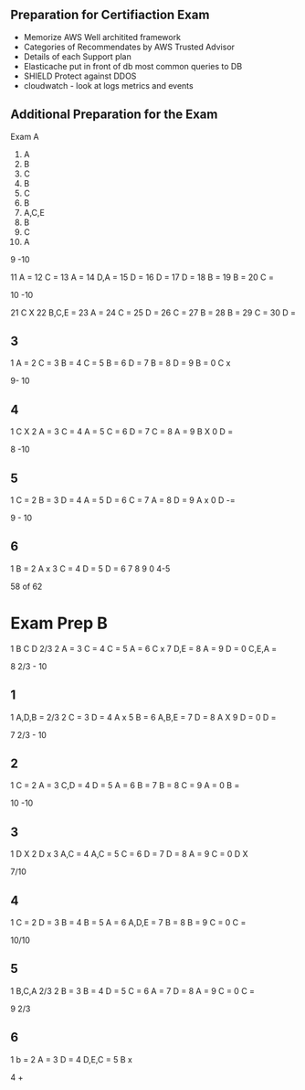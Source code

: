 ## Preparation for Certifiaction Exam
* Memorize AWS Well architited framework
* Categories of Recommendates by AWS Trusted Advisor
* Details of each Support plan
* Elasticache put in front of db most common queries to DB
* SHIELD Protect against DDOS
* cloudwatch - look at logs metrics and events
## Additional Preparation for the Exam


Exam A

1.  A
2.  B
3.  C
4.  B
5.  C
6.  B
7.  A,C,E
8. B
9. C
10. A


9 -10


11 A    =
12 C    =
13 A    =
14 D,A  =
15 D    =
16 D    =
17 D    =
18 B    =
19 B    =
20 C    =

10 -10


21 C      X
22 B,C,E  =
23 A      =
24 C      =
25 D      =
26 C      =
27 B      =
28 B      =
29 C      =
30 D      =

## 3

1 A   =
2 C   =
3 B   =
4 C   =
5 B   =
6 D   =
7 B   =
8 D   =
9 B   =
0 C   x

9- 10


## 4

1 C X
2 A =
3 C =
4 A =
5 C =
6 D =
7 C =
8 A =
9 B X
0 D =

8 -10


## 5

1 C =
2 B =
3 D =
4 A =
5 D =
6 C =
7 A  =
8 D =
9 A x
0 D -=

9 - 10

## 6

1 B =
2 A x
3 C =
4 D =
5 D =
6
7
8
9
0
4-5

58 of 62

# Exam Prep B

1 B C D   2/3
2 A       =
3 C       =
4 C       =
5 A       =
6 C       x
7 D,E     =
8 A       =
9 D        =
0 C,E,A    =

8 2/3 - 10

## 1

1 A,D,B   = 2/3
2 C       =
3 D       =
4 A       x
5 B       =
6 A,B,E    =
7 D      =
8 A      X
9 D      =
0 D      =

7 2/3 - 10
## 2

1 C   =
2 A   =
3 C,D =
4 D =
5 A =
6 B =
7 B =
8 C =
9 A =
0 B =

10 -10

## 3

1 D    X
2 D    x
3 A,C  =
4 A,C =
5 C  =
6 D =
7 D =
8 A =
9 C =
0 D X

7/10


## 4

1 C =
2 D =
3 B =
4 B =
5 A =
6 A,D,E =
7 B =
8 B =
9 C =
0 C =

10/10


## 5

1 B,C,A 2/3
2 B    =
3 B    =
4 D    =
5 C   =
6 A =
7 D =
8 A =
9 C =
0 C =

9  2/3


## 6

1 b =
2 A =
3 D =
4 D,E,C =
5 B x

4 + 


